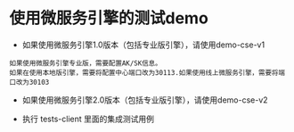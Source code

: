 # 使用微服务引擎的测试demo


* 如果使用微服务引擎1.0版本（包括专业版引擎），请使用demo-cse-v1
```注意
如果使用微服务引擎专业版，需要配置AK/SK信息。
如果在使用本地版引擎，需要将配置中心端口改为30113.如果使用线上微服务引擎，需要将端口改为30103
```
* 如果使用微服务引擎2.0版本（包括专业版引擎），请使用demo-cse-v2

* 执行 tests-client 里面的集成测试用例
